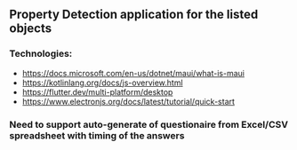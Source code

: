 ## Property Detection application for the listed objects

### Technologies:

- https://docs.microsoft.com/en-us/dotnet/maui/what-is-maui
- https://kotlinlang.org/docs/js-overview.html
- https://flutter.dev/multi-platform/desktop
- https://www.electronjs.org/docs/latest/tutorial/quick-start

### Need to support auto-generate of questionaire from Excel/CSV spreadsheet with timing of the answers
